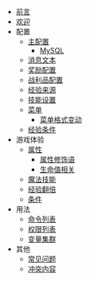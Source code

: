 * [前言](README.md)
* [欢迎](welcome.md)
* 配置
  * [主配置](configuration.main-config.md)
    * [MySQL](configuration.main-config.mysql.md)
  * [消息文本](configuration.messages.md)
  * [奖励配置](configuration.rewards.md)
  * [战利品配置](configuration.loot.md)
  * [经验来源](configuration.sources.md)
  * [技能设置](configuration.abilities.md)
  * [菜单](configuration.menu.md)
    * [菜单格式变动](configuration.menu.menu-format-changes.md)
  * [经验条件](configuration.xp-requirements.md)
* 游戏体验
  * [属性](gameplay.stats.md)
    * [属性修饰语](gameplay.stats.stat-modifier.md) 
    * [生命值相关](gameplay.stats.health.md)
  * [魔法技能](gameplay.stats.md)
  * [经验翻倍](gameplay.multipliers.md)
  * [条件](gameplay.requirements.md)
* 用法
  * [命令列表](usage.commands.md)
  * [权限列表](usage.perimissions.md)
  * [变量集群](usage.placeholders.md)
* 其他
  * [常见问题](other.faq.md)
  * [冲突内容](other.incompabilities.md)